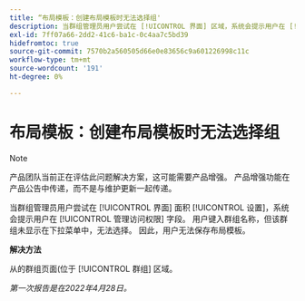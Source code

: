 ```yaml
---
title: “布局模板：创建布局模板时无法选择组'
description: 当群组管理员用户尝试在 [!UICONTROL 界面] 区域，系统会提示用户在 [!UICONTROL 管理访问权限] 字段。 用户键入群组名称，但该群组未显示在下拉菜单中，无法选择。 因此，用户无法保存布局模板。
exl-id: 7ff07a66-2dd2-41c6-ba1c-0c4aa7c5bd39
hidefromtoc: true
source-git-commit: 7570b2a560505d66e0e83656c9a601226998c11c
workflow-type: tm+mt
source-wordcount: '191'
ht-degree: 0%

---
```


# 布局模板：创建布局模板时无法选择组

>[!NOTE]
>
>产品团队当前正在评估此问题解决方案，这可能需要产品增强。 产品增强功能在产品公告中传递，而不是与维护更新一起传递。

当群组管理员用户尝试在 [!UICONTROL 界面] 面积 [!UICONTROL 设置]，系统会提示用户在 [!UICONTROL 管理访问权限] 字段。 用户键入群组名称，但该群组未显示在下拉菜单中，无法选择。 因此，用户无法保存布局模板。

**解决方法**

从的群组页面(位于 [!UICONTROL 群组] 区域。

_第一次报告是在2022年4月28日。_
